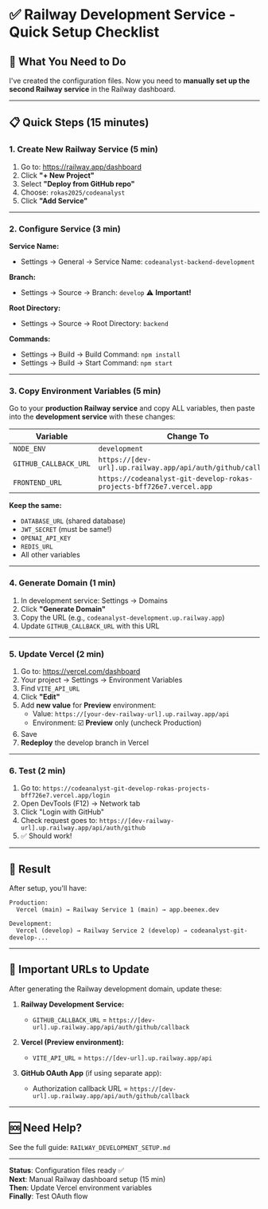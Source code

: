 # ✅ Railway Development Service - Quick Setup Checklist

## 🎯 What You Need to Do

I've created the configuration files. Now you need to **manually set up the second Railway service** in the Railway dashboard.

---

## 📋 Quick Steps (15 minutes)

### **1. Create New Railway Service** (5 min)

1. Go to: https://railway.app/dashboard
2. Click **"+ New Project"**
3. Select **"Deploy from GitHub repo"**
4. Choose: `rokas2025/codeanalyst`
5. Click **"Add Service"**

---

### **2. Configure Service** (3 min)

**Service Name:**
- Settings → General → Service Name: `codeanalyst-backend-development`

**Branch:**
- Settings → Source → Branch: `develop` ⚠️ **Important!**

**Root Directory:**
- Settings → Source → Root Directory: `backend`

**Commands:**
- Settings → Build → Build Command: `npm install`
- Settings → Build → Start Command: `npm start`

---

### **3. Copy Environment Variables** (5 min)

Go to your **production Railway service** and copy ALL variables, then paste into the **development service** with these changes:

| Variable | Change To |
|----------|-----------|
| `NODE_ENV` | `development` |
| `GITHUB_CALLBACK_URL` | `https://[dev-url].up.railway.app/api/auth/github/callback` |
| `FRONTEND_URL` | `https://codeanalyst-git-develop-rokas-projects-bff726e7.vercel.app` |

**Keep the same:**
- `DATABASE_URL` (shared database)
- `JWT_SECRET` (must be same!)
- `OPENAI_API_KEY`
- `REDIS_URL`
- All other variables

---

### **4. Generate Domain** (1 min)

1. In development service: Settings → Domains
2. Click **"Generate Domain"**
3. Copy the URL (e.g., `codeanalyst-development.up.railway.app`)
4. Update `GITHUB_CALLBACK_URL` with this URL

---

### **5. Update Vercel** (2 min)

1. Go to: https://vercel.com/dashboard
2. Your project → Settings → Environment Variables
3. Find `VITE_API_URL`
4. Click **"Edit"**
5. Add **new value** for **Preview** environment:
   - Value: `https://[your-dev-railway-url].up.railway.app/api`
   - Environment: ☑️ **Preview** only (uncheck Production)
6. Save
7. **Redeploy** the develop branch in Vercel

---

### **6. Test** (2 min)

1. Go to: `https://codeanalyst-git-develop-rokas-projects-bff726e7.vercel.app/login`
2. Open DevTools (F12) → Network tab
3. Click "Login with GitHub"
4. Check request goes to: `https://[dev-railway-url].up.railway.app/api/auth/github`
5. ✅ Should work!

---

## 🎯 Result

After setup, you'll have:

```
Production:
  Vercel (main) → Railway Service 1 (main) → app.beenex.dev

Development:
  Vercel (develop) → Railway Service 2 (develop) → codeanalyst-git-develop-...
```

---

## 📝 Important URLs to Update

After generating the Railway development domain, update these:

1. **Railway Development Service:**
   - `GITHUB_CALLBACK_URL` = `https://[dev-url].up.railway.app/api/auth/github/callback`

2. **Vercel (Preview environment):**
   - `VITE_API_URL` = `https://[dev-url].up.railway.app/api`

3. **GitHub OAuth App** (if using separate app):
   - Authorization callback URL = `https://[dev-url].up.railway.app/api/auth/github/callback`

---

## 🆘 Need Help?

See the full guide: `RAILWAY_DEVELOPMENT_SETUP.md`

---

**Status**: Configuration files ready ✅  
**Next**: Manual Railway dashboard setup (15 min)  
**Then**: Update Vercel environment variables  
**Finally**: Test OAuth flow

